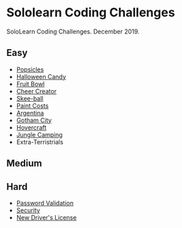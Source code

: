 # Sololearn Coding Challenges
SoloLearn Coding Challenges. December 2019.

## Easy
- [Popsicles](popsicles)
- [Halloween Candy](halloween-candy)
- [Fruit Bowl](fruit-bowl)
- [Cheer Creator](cheer-creator)
- [Skee-ball](skee-ball)
- [Paint Costs](paint-costs)
- [Argentina](argentina)
- [Gotham City](gotham-city)
- [Hovercraft](hovercraft)
- [Jungle Camping](jungle-camping)
- Extra-Terristrials
## Medium

## Hard

- [Password Validation](password-validation)
- [Security](security)
- [New Driver's License](new-drivers-license)
